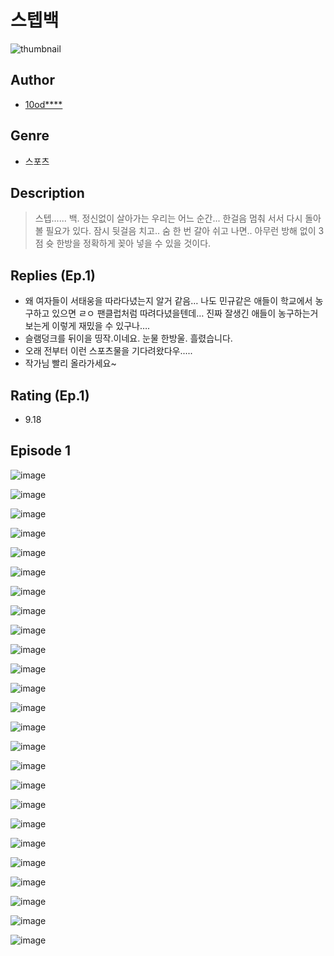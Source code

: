 # 스텝백
![thumbnail](https://image-comic.pstatic.net/user_contents_data/challenge_comic/2023/05/23/252496/upload_3631369359784620599_480x623.jpeg)

## Author
- [10od****](https://comic.naver.com/artistTitle?id=252496)

## Genre
- 스포츠

## Description
> 스텝...... 백. 정신없이 살아가는 우리는 어느 순간... 한걸음 멈춰 서서 다시 돌아볼 필요가 있다. 잠시 뒷걸음 치고.. 숨 한 번 갈아 쉬고 나면.. 아무런 방해 없이 3점 슛 한방을 정확하게 꽂아 넣을 수 있을 것이다.

## Replies (Ep.1)
- 왜 여자들이 서태웅을 따라다녔는지 알거 같음… 나도 민규같은 애들이 학교에서 농구하고 있으면 ㄹㅇ 팬클럽처럼 따려다녔을텐데… 진짜 잘생긴 애들이 농구하는거 보는게 이렇게 재밌을 수 있구나….
- 슬램덩크를 뒤이을 띵작.이네요. 눈물 한방울. 흘렸습니다.
- 오래 전부터 이런 스포츠물을 기다려왔다우.....
- 작가님 빨리 올라가세요~

## Rating (Ep.1)
- 9.18

## Episode 1
![image](https://image-comic.pstatic.net/user_contents_data/challenge_comic/2023/05/23/252496/upload_3904678297226786149.jpeg)

![image](https://image-comic.pstatic.net/user_contents_data/challenge_comic/2023/05/23/252496/upload_3631698122385208113.jpeg)

![image](https://image-comic.pstatic.net/user_contents_data/challenge_comic/2023/05/24/252496/upload_3618749173911085411.jpeg)

![image](https://image-comic.pstatic.net/user_contents_data/challenge_comic/2023/05/23/252496/upload_7004895543939117113.jpeg)

![image](https://image-comic.pstatic.net/user_contents_data/challenge_comic/2023/05/23/252496/upload_7149519600478401586.jpeg)

![image](https://image-comic.pstatic.net/user_contents_data/challenge_comic/2023/05/23/252496/upload_7003491274165805409.jpeg)

![image](https://image-comic.pstatic.net/user_contents_data/challenge_comic/2023/05/23/252496/upload_4063479636325196386.jpeg)

![image](https://image-comic.pstatic.net/user_contents_data/challenge_comic/2023/05/23/252496/upload_4134975389353195575.jpeg)

![image](https://image-comic.pstatic.net/user_contents_data/challenge_comic/2023/05/23/252496/upload_3847253003861255219.jpeg)

![image](https://image-comic.pstatic.net/user_contents_data/challenge_comic/2023/05/23/252496/upload_3761131518826656097.jpeg)

![image](https://image-comic.pstatic.net/user_contents_data/challenge_comic/2023/05/23/252496/upload_3472337118228002610.jpeg)

![image](https://image-comic.pstatic.net/user_contents_data/challenge_comic/2023/05/23/252496/upload_4049358824077209655.jpeg)

![image](https://image-comic.pstatic.net/user_contents_data/challenge_comic/2023/05/23/252496/upload_3544675277411345461.jpeg)

![image](https://image-comic.pstatic.net/user_contents_data/challenge_comic/2023/05/23/252496/upload_3690758405795035492.jpeg)

![image](https://image-comic.pstatic.net/user_contents_data/challenge_comic/2023/05/23/252496/upload_7147270003227975988.jpeg)

![image](https://image-comic.pstatic.net/user_contents_data/challenge_comic/2023/05/23/252496/upload_3761411025853166642.jpeg)

![image](https://image-comic.pstatic.net/user_contents_data/challenge_comic/2023/05/23/252496/upload_7293070751218808375.jpeg)

![image](https://image-comic.pstatic.net/user_contents_data/challenge_comic/2023/05/23/252496/upload_3474638396800383073.jpeg)

![image](https://image-comic.pstatic.net/user_contents_data/challenge_comic/2023/05/23/252496/upload_3978755690668831286.jpeg)

![image](https://image-comic.pstatic.net/user_contents_data/challenge_comic/2023/05/23/252496/upload_7306587052712473906.jpeg)

![image](https://image-comic.pstatic.net/user_contents_data/challenge_comic/2023/05/23/252496/upload_7077751177126426931.jpeg)

![image](https://image-comic.pstatic.net/user_contents_data/challenge_comic/2023/05/23/252496/upload_4049124421961605426.jpeg)

![image](https://image-comic.pstatic.net/user_contents_data/challenge_comic/2023/05/23/252496/upload_3487250889618711345.jpeg)

![image](https://image-comic.pstatic.net/user_contents_data/challenge_comic/2023/05/23/252496/upload_7076901457306334001.jpeg)

![image](https://image-comic.pstatic.net/user_contents_data/challenge_comic/2023/05/23/252496/upload_3690477133487486258.jpeg)
